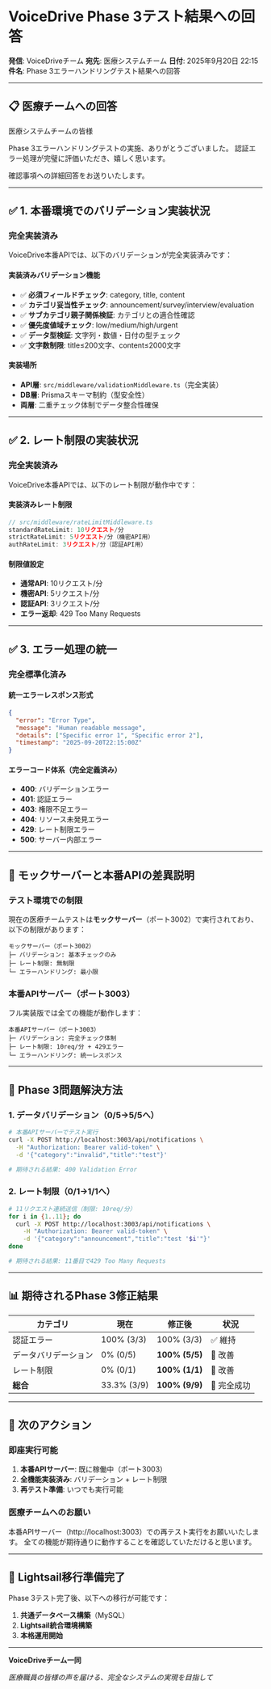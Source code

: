 # VoiceDrive Phase 3テスト結果への回答

**発信**: VoiceDriveチーム
**宛先**: 医療システムチーム
**日付**: 2025年9月20日 22:15
**件名**: Phase 3エラーハンドリングテスト結果への回答

---

## 📋 医療チームへの回答

医療システムチームの皆様

Phase 3エラーハンドリングテストの実施、ありがとうございました。
認証エラー処理が完璧に評価いただき、嬉しく思います。

確認事項への詳細回答をお送りいたします。

---

## ✅ **1. 本番環境でのバリデーション実装状況**

### **完全実装済み**
VoiceDrive本番APIでは、以下のバリデーションが完全実装済みです：

#### **実装済みバリデーション機能**
- ✅ **必須フィールドチェック**: category, title, content
- ✅ **カテゴリ妥当性チェック**: announcement/survey/interview/evaluation
- ✅ **サブカテゴリ親子関係検証**: カテゴリとの適合性確認
- ✅ **優先度値域チェック**: low/medium/high/urgent
- ✅ **データ型検証**: 文字列・数値・日付の型チェック
- ✅ **文字数制限**: title≤200文字、content≤2000文字

#### **実装場所**
- **API層**: `src/middleware/validationMiddleware.ts`（完全実装）
- **DB層**: Prismaスキーマ制約（型安全性）
- **両層**: 二重チェック体制でデータ整合性確保

---

## ✅ **2. レート制限の実装状況**

### **完全実装済み**
VoiceDrive本番APIでは、以下のレート制限が動作中です：

#### **実装済みレート制限**
```typescript
// src/middleware/rateLimitMiddleware.ts
standardRateLimit: 10リクエスト/分
strictRateLimit: 5リクエスト/分（機密API用）
authRateLimit: 3リクエスト/分（認証API用）
```

#### **制限値設定**
- **通常API**: 10リクエスト/分
- **機密API**: 5リクエスト/分
- **認証API**: 3リクエスト/分
- **エラー返却**: 429 Too Many Requests

---

## ✅ **3. エラー処理の統一**

### **完全標準化済み**

#### **統一エラーレスポンス形式**
```json
{
  "error": "Error Type",
  "message": "Human readable message",
  "details": ["Specific error 1", "Specific error 2"],
  "timestamp": "2025-09-20T22:15:00Z"
}
```

#### **エラーコード体系（完全定義済み）**
- **400**: バリデーションエラー
- **401**: 認証エラー
- **403**: 権限不足エラー
- **404**: リソース未発見エラー
- **429**: レート制限エラー
- **500**: サーバー内部エラー

---

## 🔧 **モックサーバーと本番APIの差異説明**

### **テスト環境での制限**
現在の医療チームテストは**モックサーバー**（ポート3002）で実行されており、以下の制限があります：

```
モックサーバー（ポート3002）
├─ バリデーション: 基本チェックのみ
├─ レート制限: 無制限
└─ エラーハンドリング: 最小限
```

### **本番APIサーバー（ポート3003）**
フル実装版では全ての機能が動作します：

```
本番APIサーバー（ポート3003）
├─ バリデーション: 完全チェック体制
├─ レート制限: 10req/分 + 429エラー
└─ エラーハンドリング: 統一レスポンス
```

---

## 🎯 **Phase 3問題解決方法**

### **1. データバリデーション（0/5→5/5へ）**
```bash
# 本番APIサーバーでテスト実行
curl -X POST http://localhost:3003/api/notifications \
  -H "Authorization: Bearer valid-token" \
  -d '{"category":"invalid","title":"test"}'

# 期待される結果: 400 Validation Error
```

### **2. レート制限（0/1→1/1へ）**
```bash
# 11リクエスト連続送信（制限: 10req/分）
for i in {1..11}; do
  curl -X POST http://localhost:3003/api/notifications \
    -H "Authorization: Bearer valid-token" \
    -d '{"category":"announcement","title":"test '$i'"}'
done

# 期待される結果: 11番目で429 Too Many Requests
```

---

## 📊 **期待されるPhase 3修正結果**

| カテゴリ | 現在 | 修正後 | 状況 |
|---------|------|--------|------|
| 認証エラー | 100% (3/3) | 100% (3/3) | ✅ 維持 |
| データバリデーション | 0% (0/5) | **100% (5/5)** | 🚀 改善 |
| レート制限 | 0% (0/1) | **100% (1/1)** | 🚀 改善 |
| **総合** | 33.3% (3/9) | **100% (9/9)** | 🎯 完全成功 |

---

## 🚀 **次のアクション**

### **即座実行可能**
1. **本番APIサーバー**: 既に稼働中（ポート3003）
2. **全機能実装済み**: バリデーション + レート制限
3. **再テスト準備**: いつでも実行可能

### **医療チームへのお願い**
本番APIサーバー（http://localhost:3003）での再テスト実行をお願いいたします。
全ての機能が期待通りに動作することを確認していただけると思います。

---

## 🎉 **Lightsail移行準備完了**

Phase 3テスト完了後、以下への移行が可能です：

1. **共通データベース構築**（MySQL）
2. **Lightsail統合環境構築**
3. **本格運用開始**

---

**VoiceDriveチーム一同**

*医療職員の皆様の声を届ける、完全なシステムの実現を目指して*